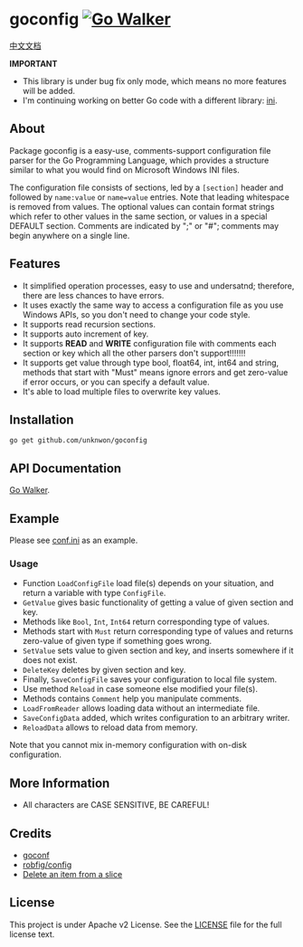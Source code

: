 goconfig [![Go Walker](http://gowalker.org/api/v1/badge)](http://gowalker.org/github.com/Unknwon/goconfig)
========

[中文文档](README_ZH.md)

**IMPORTANT** 

- This library is under bug fix only mode, which means no more features will be added.
- I'm continuing working on better Go code with a different library: [ini](https://github.com/go-ini/ini).

## About

Package goconfig is a easy-use, comments-support configuration file parser for the Go Programming Language, which provides a structure similar to what you would find on Microsoft Windows INI files.

The configuration file consists of sections, led by a `[section]` header and followed by `name:value` or `name=value` entries. Note that leading whitespace is removed from values. The optional values can contain format strings which refer to other values in the same section, or values in a special DEFAULT section. Comments are indicated by ";" or "#"; comments may begin anywhere on a single line.
	
## Features
	
- It simplified operation processes, easy to use and undersatnd; therefore, there are less chances to have errors. 
- It uses exactly the same way to access a configuration file as you use Windows APIs, so you don't need to change your code style.
- It supports read recursion sections.
- It supports auto increment of key.
- It supports **READ** and **WRITE** configuration file with comments each section or key which all the other parsers don't support!!!!!!!
- It supports get value through type bool, float64, int, int64 and string, methods that start with "Must" means ignore errors and get zero-value if error occurs, or you can specify a default value.
- It's able to load multiple files to overwrite key values. 

## Installation
	
	go get github.com/unknwon/goconfig

## API Documentation

[Go Walker](http://gowalker.org/github.com/unknwon/goconfig).

## Example

Please see [conf.ini](testdata/conf.ini) as an example.

### Usage

- Function `LoadConfigFile` load file(s) depends on your situation, and return a variable with type `ConfigFile`.
- `GetValue` gives basic functionality of getting a value of given section and key.
- Methods like `Bool`, `Int`, `Int64` return corresponding type of values.
- Methods start with `Must` return corresponding type of values and returns zero-value of given type if something goes wrong.
- `SetValue` sets value to given section and key, and inserts somewhere if it does not exist.
- `DeleteKey` deletes by given section and key.
- Finally, `SaveConfigFile` saves your configuration to local file system.
- Use method `Reload` in case someone else modified your file(s).
- Methods contains `Comment` help you manipulate comments.
- `LoadFromReader` allows loading data without an intermediate file.
- `SaveConfigData` added, which writes configuration to an arbitrary writer.
- `ReloadData` allows to reload data from memory.

Note that you cannot mix in-memory configuration with on-disk configuration.

## More Information

- All characters are CASE SENSITIVE, BE CAREFUL!

## Credits

- [goconf](http://code.google.com/p/goconf/)
- [robfig/config](https://github.com/robfig/config)
- [Delete an item from a slice](https://groups.google.com/forum/?fromgroups=#!topic/golang-nuts/lYz8ftASMQ0)

## License

This project is under Apache v2 License. See the [LICENSE](LICENSE) file for the full license text.
